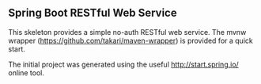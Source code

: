 Spring Boot RESTful Web Service
-------------------------------

This skeleton provides a simple no-auth RESTful web service. The mvnw wrapper (https://github.com/takari/maven-wrapper) is provided for a quick start.

The initial project was generated using the useful http://start.spring.io/ online tool.
